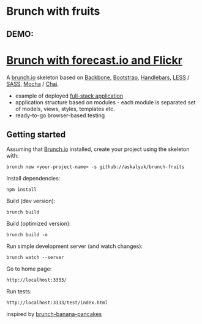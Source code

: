 

Brunch with fruits
==================


## DEMO:
[Brunch with forecast.io and Flickr](http://jforaker.github.io/brunch_with_forecast_io/public/)
==================


A [brunch.io](http://brunch.io/) skeleton based on [Backbone](http://backbonejs.org/), [Bootstrap](http://twitter.github.com/bootstrap/), [Handlebars](http://handlebarsjs.com/), [LESS](http://lesscss.org/) / [SASS](http://sass-lang.com/), [Mocha](http://visionmedia.github.io/mocha/) / [Chai](http://chaijs.com/).

* example of deployed [full-stack application](https://github.com/askalyuk/pay-periods-remaining)
* application structure based on modules - each module is separated set of models, views, styles, templates etc.
* ready-to-go browser-based testing

## Getting started

Assuming that [Brunch.io](http://brunch.io) installed, create your project using the skeleton with:

	brunch new <your-project-name> -s github://askalyuk/brunch-fruits

Install dependencies:

    npm install

Build (dev version):

    brunch build

Build (optimized version):

    brunch build -o

Run simple development server (and watch changes):

    brunch watch --server

Go to home page:

    http://localhost:3333/

Run tests:

    http://localhost:3333/test/index.html


inspired by [brunch-banana-pancakes](https://github.com/Anaphase/brunch-banana-pancakes)
